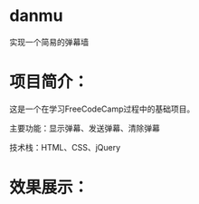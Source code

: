# danmu

实现一个简易的弹幕墙

# 项目简介：
这是一个在学习FreeCodeCamp过程中的基础项目。

主要功能：显示弹幕、发送弹幕、清除弹幕

技术栈：HTML、CSS、jQuery

# 效果展示：


#
